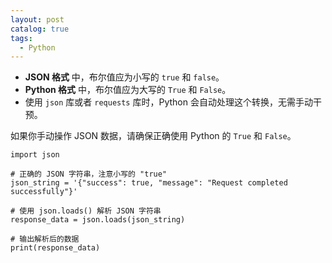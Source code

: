 ```yaml
---
layout: post
catalog: true
tags:
  - Python
---
```






- **JSON 格式** 中，布尔值应为小写的 `true` 和 `false`。
- **Python 格式** 中，布尔值应为大写的 `True` 和 `False`。
- 使用 `json` 库或者 `requests` 库时，Python 会自动处理这个转换，无需手动干预。

如果你手动操作 JSON 数据，请确保正确使用 Python 的 `True` 和 `False`。

```
import json

# 正确的 JSON 字符串，注意小写的 "true"
json_string = '{"success": true, "message": "Request completed successfully"}'

# 使用 json.loads() 解析 JSON 字符串
response_data = json.loads(json_string)

# 输出解析后的数据
print(response_data)

```

